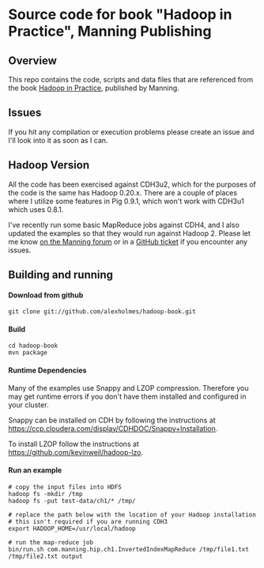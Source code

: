 Source code for book "Hadoop in Practice", Manning Publishing
=============================================================

## Overview

This repo contains the code, scripts and data files that are referenced
from the book [Hadoop in Practice](http://www.manning.com/holmes/), published by Manning.

##  Issues

If you hit any compilation or execution problems please create an issue
and I'll look into it as soon as I can.

## Hadoop Version

All the code has been exercised against CDH3u2, which for the purposes
of the code is the same has Hadoop 0.20.x.  There are a couple of places
where I utilize some features in Pig 0.9.1, which won't work with CDH3u1
which uses 0.8.1.

I've recently run some basic MapReduce jobs against CDH4, and I also updated
the examples so that they would run against Hadoop 2. Please let me know
[on the Manning forum](http://www.manning-sandbox.com/forum.jspa?forumID=800) or
in a [GitHub ticket](https://github.com/alexholmes/hadoop-book/issues) if you encounter any issues.


## Building and running

####  Download from github

<pre><code>git clone git://github.com/alexholmes/hadoop-book.git
</code></pre>

####  Build

<pre><code>cd hadoop-book
mvn package
</code></pre>

#### Runtime Dependencies

Many of the examples use Snappy and LZOP compression.  Therefore
you may get runtime errors if you don't have them installed and configured
in your cluster.

Snappy can be installed on CDH by following the instructions at
https://ccp.cloudera.com/display/CDHDOC/Snappy+Installation.

To install LZOP follow the instructions at https://github.com/kevinweil/hadoop-lzo.

####  Run an example

<pre><code># copy the input files into HDFS
hadoop fs -mkdir /tmp
hadoop fs -put test-data/ch1/* /tmp/

# replace the path below with the location of your Hadoop installation
# this isn't required if you are running CDH3
export HADOOP_HOME=/usr/local/hadoop

# run the map-reduce job
bin/run.sh com.manning.hip.ch1.InvertedIndexMapReduce /tmp/file1.txt /tmp/file2.txt output
</code></pre>
